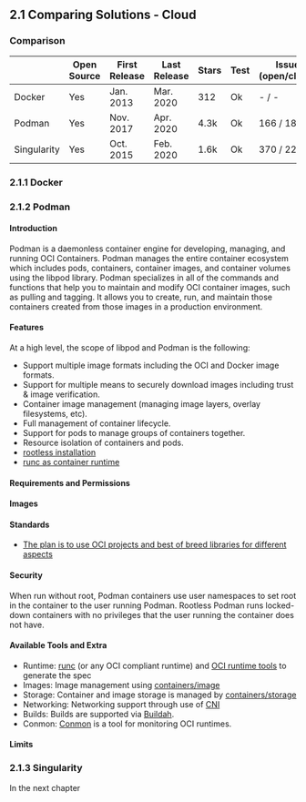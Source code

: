 
## 2.1 Comparing Solutions - Cloud
### Comparison

|             | Open Source | First Release | Last Release | Stars | Test | Issues (open/closed) | Link                                  |
| ----------- | ----------- | ------------- | ------------ | ----- | ---- | -------------------- | ------------------------------------- |
| Docker      | Yes         | Jan. 2013     | Mar. 2020    | 312   | Ok   | - / -                | https://github.com/docker/docker-ce   |
| Podman      | Yes         | Nov. 2017     | Apr. 2020    | 4.3k  | Ok   | 166 / 1808           | https://github.com/containers/libpod  |
| Singularity | Yes         | Oct. 2015     | Feb. 2020    | 1.6k  | Ok   | 370 / 2250           | https://github.com/sylabs/singularity |



### 2.1.1 Docker

### 2.1.2 Podman

#### Introduction

Podman is a daemonless container engine for developing, managing, and running OCI Containers. Podman manages the entire container ecosystem which includes pods, containers, container images, and container volumes using the libpod  library. Podman specializes in all of the commands and functions that  help you to maintain and modify OCI container images, such as pulling  and tagging. It allows you to create, run, and maintain those containers created from those images in a production environment.

#### Features

At a high level, the scope of libpod and Podman is the following:

- Support multiple image formats including the OCI and Docker image formats.
- Support for multiple means to securely download images including trust & image verification.
- Container image management (managing image layers, overlay filesystems, etc).
- Full management of container lifecycle.
- Support for pods to manage groups of containers together.
- Resource isolation of containers and pods.
- [rootless installation](https://github.com/containers/libpod#rootless)
- [runc as container runtime](https://github.com/containers/libpod#oci-projects-plans)

#### Requirements and Permissions

#### Images

#### Standards

- [The plan is to use OCI projects and best of breed libraries for different aspects](https://github.com/containers/libpod#oci-projects-plans)

#### Security

When run without root, Podman containers use user namespaces to set root in the container to the user running Podman. Rootless Podman runs locked-down containers with no privileges that the user running the container does not have.

#### Available Tools and Extra
- Runtime: [runc](https://github.com/opencontainers/runc) (or any OCI compliant runtime) and [OCI runtime tools](https://github.com/opencontainers/runtime-tools) to generate the spec
- Images: Image management using [containers/image](https://github.com/containers/image)
- Storage: Container and image storage is managed by [containers/storage](https://github.com/containers/storage)
- Networking: Networking support through use of [CNI](https://github.com/containernetworking/cni)
- Builds: Builds are supported via [Buildah](https://github.com/containers/buildah).
- Conmon: [Conmon](https://github.com/containers/conmon) is a tool for monitoring OCI runtimes.


#### Limits

### 2.1.3 Singularity

In the next chapter